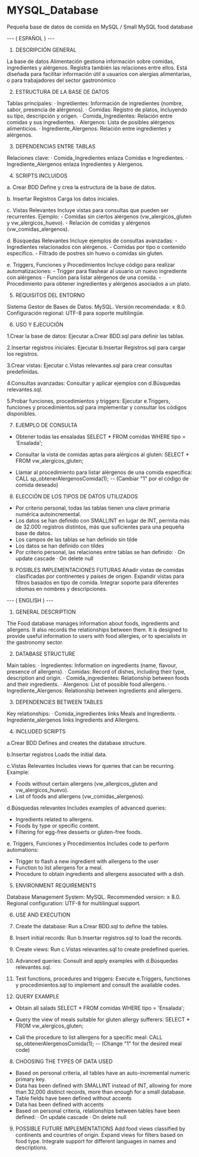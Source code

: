 # MYSQL_Database
Pequeña base de datos de comida en MySQL / Small MySQL food database

--- ( ESPAÑOL ) ---

1. DESCRIPCIÓN GENERAL

La base de datos Alimentación gestiona información sobre comidas, ingredientes y alérgenos.
Registra también las relaciones entre ellos.
Está diseñada para facilitar información útil a usuarios con alergias alimentarias, 
o para trabajadores del sector gastronómico 


2. ESTRUCTURA DE LA BASE DE DATOS

Tablas principales:
· Ingredientes: Información de ingredientes (nombre, sabor, presencia de alérgenos).
· Comidas: Registro de platos, incluyendo su tipo, descripción y origen.
· Comida_Ingredientes: Relación entre comidas y sus ingredientes.
· Alergenos: Lista de posibles alérgenos alimenticios.
· Ingrediente_Alergenos: Relación entre ingredientes y alérgenos.


3. DEPENDENCIAS ENTRE TABLAS

Relaciones clave:
· Comida_Ingredientes enlaza Comidas e Ingredientes.
· Ingrediente_Alergenos enlaza Ingredientes y Alergenos.


4. SCRIPTS INCLUIDOS

  a. Crear BDD
  Define y crea la estructura de la base de datos.

  b. Insertar Registros
  Carga los datos iniciales.

  c. Vistas Relevantes
  Incluye vistas para consultas que pueden ser recurrentes. Ejemplo:
    - Comidas sin ciertos alérgenos (vw_alergicos_gluten y vw_alergicos_huevo).
    - Relación de comidas y alérgenos (vw_comidas_alergenos).

  d. Búsquedas Relevantes
  Incluye ejemplos de consultas avanzadas:
    - Ingredientes relacionados con alérgenos.
    - Comidas por tipo o contenido específico.
    - Filtrado de postres sin huevo o comidas sin gluten.

  e. Triggers, Funciones y Procedimientos
  Incluye código para realizar automatizaciones:
    - Trigger para flashear al usuario un nuevo ingrediente con alérgenos
    - Función para listar alérgenos de una comida.
    - Procedimiento para obtener ingredientes y alérgenos asociados a un plato.


5. REQUISITOS DEL ENTORNO

Sistema Gestor de Bases de Datos: MySQL.
Versión recomendada: ≥ 8.0.
Configuración regional: UTF-8 para soporte multilingüe.


6. USO Y EJECUCIÓN

  1.Crear la base de datos:
    Ejecutar a.Crear BDD.sql para definir las tablas.

  2.Insertar registros iniciales:
    Ejecutar b.Insertar Registros.sql para cargar los registros.

  3.Crear vistas:
    Ejecutar c.Vistas relevantes.sql para crear consultas predefinidas.

  4.Consultas avanzadas:
    Consultar y aplicar ejemplos con d.Búsquedas relevantes.sql.

  5.Probar funciones, procedimientos y triggers:
    Ejecutar e.Triggers, funciones y procedimientos.sql para implementar
    y consultar los códigos disponibles.


7. EJEMPLO DE CONSULTA

- Obtener todas las ensaladas
  SELECT * FROM comidas WHERE tipo = 'Ensalada';


- Consultar la vista de comidas aptas para alérgicos al gluten:
  SELECT * FROM vw_alergicos_gluten;


- Llamar al procedimiento para listar alérgenos de una comida específica:
  CALL sp_obtenerAlergenosComida(1); -- (Cambiar "1" por el código de comida deseado)


8. ELECCIÓN DE LOS TIPOS DE DATOS UTILIZADOS

- Por criterio personal, todas las tablas tienen una clave primaria numérica autoincremental.
- Los datos se han definido con SMALLINT en lugar de INT, permita más de 32.000 registros 
  distintos, más que suficientes para una pequeña base de datos.
- Los campos de las tablas se han definido sin tilde
- Los datos se han definido con tildes
- Por criterio personal, las relaciones entre tablas se han definido:
  · On update cascade
  · On delete null


9. POSIBLES IMPLEMENTACIONES FUTURAS
Añadir vistas de comidas clasificadas por continentes y países de origen.
Expandir vistas para filtros basados en tipo de comida.
Integrar soporte para diferentes idiomas en nombres y descripciones.


--- ( ENGLISH ) ---
1. GENERAL DESCRIPTION

The Food database manages information about foods, ingredients and allergens.
It also records the relationships between them.
It is designed to provide useful information to users with food allergies,
or to specialists in the gastronomy sector.

2. DATABASE STRUCTURE

Main tables:
· Ingredientes: Information on ingredients (name, flavour, presence of allergens).
· Comidas: Record of dishes, including their type, description and origin.
· Comida_ingredientes: Relationship between foods and their ingredients.
· Alergenos: List of possible food allergens.
· Ingrediente_Alergenos: Relationship between ingredients and allergens.

3. DEPENDENCIES BETWEEN TABLES

Key relationships:
· Comida_ingredientes links Meals and Ingredients.
· Ingrediente_alergenos links Ingredients and Allergens.

4. INCLUDED SCRIPTS

a.Crear BDD
Defines and creates the database structure.

b.Insertar registros
Loads the initial data.

c.Vistas Relevantes
Includes views for queries that can be recurring. Example:
- Foods without certain allergens (vw_allergicos_gluten and vw_alergicos_huevo).
- List of foods and allergens (vw_comidas_alergenos).

d.Búsquedas relevantes
Includes examples of advanced queries:
- Ingredients related to allergens.
- Foods by type or specific content.
- Filtering for egg-free desserts or gluten-free foods.

e. Triggers, Funciones y Procedimientos
Includes code to perform automations:
- Trigger to flash a new ingredient with allergens to the user
- Function to list allergens for a meal.
- Procedure to obtain ingredients and allergens associated with a dish.

5. ENVIRONMENT REQUIREMENTS

Database Management System: MySQL.
Recommended version: ≥ 8.0.
Regional configuration: UTF-8 for multilingual support.

6. USE AND EXECUTION

1. Create the database:
Run a.Crear BDD.sql to define the tables.

2. Insert initial records:
Run b.Insertar registros.sql to load the records.

3. Create views:
Run c.Vistas relevantes.sql to create predefined queries.

4. Advanced queries:
Consult and apply examples with d.Búsquedas relevantes.sql.

5. Test functions, procedures and triggers:
Execute e.Triggers, functiones y procedimientos.sql to implement
and consult the available codes.

7. QUERY EXAMPLE

- Obtain all salads
SELECT * FROM comidas WHERE tipo = 'Ensalada';

- Query the view of meals suitable for gluten allergy sufferers:
SELECT * FROM vw_alergicos_gluten;

- Call the procedure to list allergens for a specific meal:
CALL sp_obtenerAlergenosComida(1); -- (Change "1" for the desired meal code)

8. CHOOSING THE TYPES OF DATA USED

- Based on personal criteria, all tables have an auto-incremental numeric primary key.
- Data has been defined with SMALLINT instead of INT, allowing for more than 32,000 distinct records,
more than enough for a small database.
- Table fields have been defined without accents
- Data has been defined with accents
- Based on personal criteria, relationships between tables have been defined:
· On update cascade
· On delete null

9. POSSIBLE FUTURE IMPLEMENTATIONS
Add food views classified by continents and countries of origin.
Expand views for filters based on food type.
Integrate support for different languages ​​in names and descriptions.
